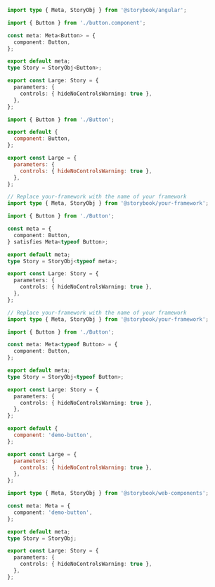 ```ts filename="Button.stories.ts" renderer="angular" language="ts"
import type { Meta, StoryObj } from '@storybook/angular';

import { Button } from './button.component';

const meta: Meta<Button> = {
  component: Button,
};

export default meta;
type Story = StoryObj<Button>;

export const Large: Story = {
  parameters: {
    controls: { hideNoControlsWarning: true },
  },
};
```

```js filename="Button.stories.js|jsx" renderer="common" language="js"
import { Button } from './Button';

export default {
  component: Button,
};

export const Large = {
  parameters: {
    controls: { hideNoControlsWarning: true },
  },
};
```

```ts filename="Button.stories.ts|tsx" renderer="common" language="ts-4-9"
// Replace your-framework with the name of your framework
import type { Meta, StoryObj } from '@storybook/your-framework';

import { Button } from './Button';

const meta = {
  component: Button,
} satisfies Meta<typeof Button>;

export default meta;
type Story = StoryObj<typeof meta>;

export const Large: Story = {
  parameters: {
    controls: { hideNoControlsWarning: true },
  },
};
```

```ts filename="Button.stories.ts|tsx" renderer="common" language="ts"
// Replace your-framework with the name of your framework
import type { Meta, StoryObj } from '@storybook/your-framework';

import { Button } from './Button';

const meta: Meta<typeof Button> = {
  component: Button,
};

export default meta;
type Story = StoryObj<typeof Button>;

export const Large: Story = {
  parameters: {
    controls: { hideNoControlsWarning: true },
  },
};
```

```js filename="Button.stories.js" renderer="web-components" language="js"
export default {
  component: 'demo-button',
};

export const Large = {
  parameters: {
    controls: { hideNoControlsWarning: true },
  },
};
```

```ts filename="Button.stories.ts" renderer="web-components" language="ts"
import type { Meta, StoryObj } from '@storybook/web-components';

const meta: Meta = {
  component: 'demo-button',
};

export default meta;
type Story = StoryObj;

export const Large: Story = {
  parameters: {
    controls: { hideNoControlsWarning: true },
  },
};
```
